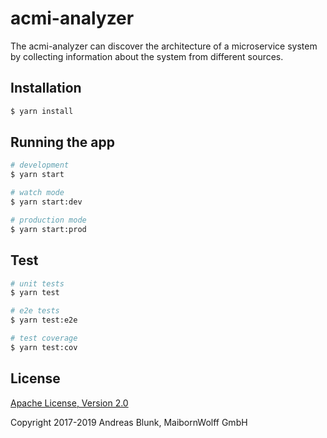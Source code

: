 # acmi-analyzer

The acmi-analyzer can discover the architecture of a microservice system by collecting information about the system from different sources.

## Installation

```bash
$ yarn install
```

## Running the app

```bash
# development
$ yarn start

# watch mode
$ yarn start:dev

# production mode
$ yarn start:prod
```

## Test

```bash
# unit tests
$ yarn test

# e2e tests
$ yarn test:e2e

# test coverage
$ yarn test:cov
```

## License

[Apache License, Version 2.0](LICENSE)

Copyright 2017-2019 Andreas Blunk, MaibornWolff GmbH
